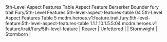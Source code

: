 <ability>
  <name>5th-Level Aspect Features Table</name>
  <keywords>
    <keyword>Aspect</keyword>
  </keywords>
  <type>Feature</type>
  <distance>Berserker</distance>
  <target>Bounder</target>
  <metadata>
    <class>fury</class>
    <feature_type>trait</feature_type>
    <file_dpath>Fury/5th-Level Features</file_dpath>
    <item_id>5th-level-aspect-features-table</item_id>
    <item_index>04</item_index>
    <item_name>5th-Level Aspect Features Table</item_name>
    <level>5</level>
    <scc>mcdm.heroes.v1:feature.trait.fury.5th-level-feature:5th-level-aspect-features-table</scc>
    <scdc>1.1.1:10.1.5.5:04</scdc>
    <source>mcdm.heroes.v1</source>
    <type>feature/trait/fury/5th-level-feature</type>
  </metadata>
  <effects>
    <effect type="mundane">| Reaver     | Unfettered |
| Stormwight | Stormborn  |</effect>
  </effects>
</ability>

